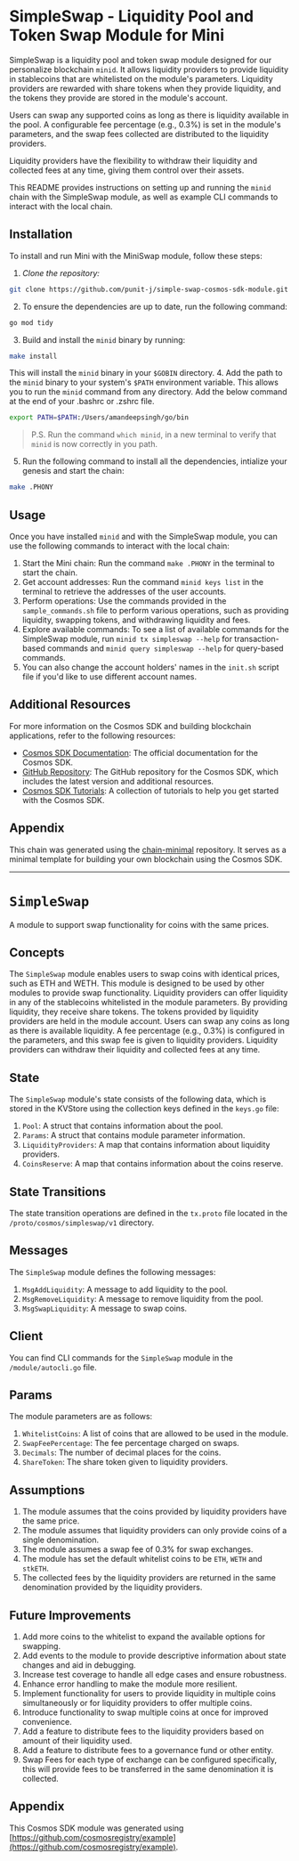 # SimpleSwap - Liquidity Pool and Token Swap Module for Mini

SimpleSwap is a liquidity pool and token swap module designed for our personalize blockchain `minid`. It allows liquidity providers to provide liquidity in stablecoins that are whitelisted on the module's parameters. Liquidity providers are rewarded with share tokens when they provide liquidity, and the tokens they provide are stored in the module's account.

Users can swap any supported coins as long as there is liquidity available in the pool. A configurable fee percentage (e.g., 0.3%) is set in the module's parameters, and the swap fees collected are distributed to the liquidity providers.

Liquidity providers have the flexibility to withdraw their liquidity and collected fees at any time, giving them control over their assets.

This README provides instructions on setting up and running the `minid` chain with the SimpleSwap module, as well as example CLI commands to interact with the local chain.

## Installation

To install and run Mini with the MiniSwap module, follow these steps:

1. *Clone the repository:*
 ```bash
 git clone https://github.com/punit-j/simple-swap-cosmos-sdk-module.git
 ```
2. To ensure the dependencies are up to date, run the following command:
 ```bash
 go mod tidy
 ```
3. Build and install the `minid` binary by running:
 ```bash
 make install
 ```
 This will install the `minid` binary in your `$GOBIN` directory.
4. Add the path to the `minid` binary to your system's `$PATH` environment variable. This allows you to run the `minid` command from any directory.
Add the below command at the end of your .bashrc or .zshrc file.
 ```bash
 export PATH=$PATH:/Users/amandeepsingh/go/bin
```
> P.S. Run the command `which minid`, in a new terminal to verify that `minid` is now correctly in you path.
5. Run the following command to install all the dependencies, intialize your genesis and start the chain:
 ```bash
 make .PHONY
 ```

## Usage

Once you have installed `minid` and  with the SimpleSwap module, you can use the following commands to interact with the local chain:

1. Start the Mini chain: Run the command `make .PHONY` in the terminal to start the chain.
2. Get account addresses: Run the command `minid keys list` in the terminal to retrieve the addresses of the user accounts.
3. Perform operations: Use the commands provided in the `sample_commands.sh` file to perform various operations, such as providing liquidity, swapping tokens, and withdrawing liquidity and fees.
4. Explore available commands: To see a list of available commands for the SimpleSwap module, run `minid tx simpleswap --help` for transaction-based commands and `minid query simpleswap --help` for query-based commands.
5. You can also change the account holders' names in the `init.sh` script file if you'd like to use different account names.


## Additional Resources
For more information on the Cosmos SDK and building blockchain applications, refer to the following resources:

* [Cosmos SDK Documentation](https://docs.cosmos.network/): The official documentation for the Cosmos SDK.
* [GitHub Repository](https://github.com/cosmos/cosmos-sdk): The GitHub repository for the Cosmos SDK, which includes the latest version and additional resources.
* [Cosmos SDK Tutorials](https://tutorials.cosmos.network/): A collection of tutorials to help you get started with the Cosmos SDK.

## Appendix
This chain was generated using the [chain-minimal](https://github.com/cosmosregistry/chain-minimal) repository. It serves as a minimal template for building your own blockchain using the Cosmos SDK.

---

# `SimpleSwap`

A module to support swap functionality for coins with the same prices.

## Concepts

The `SimpleSwap` module enables users to swap coins with identical prices, such as ETH and WETH. This module is designed to be used by other modules to provide swap functionality. Liquidity providers can offer liquidity in any of the stablecoins whitelisted in the module parameters. By providing liquidity, they receive share tokens. The tokens provided by liquidity providers are held in the module account. Users can swap any coins as long as there is available liquidity. A fee percentage (e.g., 0.3%) is configured in the parameters, and this swap fee is given to liquidity providers. Liquidity providers can withdraw their liquidity and collected fees at any time.

## State

The `SimpleSwap` module's state consists of the following data, which is stored in the KVStore using the collection keys defined in the `keys.go` file:

1. `Pool`: A struct that contains information about the pool.
2. `Params`: A struct that contains module parameter information.
3. `LiquidityProviders`: A map that contains information about liquidity providers.
4. `CoinsReserve`: A map that contains information about the coins reserve.

## State Transitions

The state transition operations are defined in the `tx.proto` file located in the `/proto/cosmos/simpleswap/v1` directory.

## Messages

The `SimpleSwap` module defines the following messages:

1. `MsgAddLiquidity`: A message to add liquidity to the pool.
2. `MsgRemoveLiquidity`: A message to remove liquidity from the pool.
3. `MsgSwapLiquidity`: A message to swap coins.

## Client

You can find CLI commands for the `SimpleSwap` module in the `/module/autocli.go` file.

## Params

The module parameters are as follows:

1. `WhitelistCoins`: A list of coins that are allowed to be used in the module.
2. `SwapFeePercentage`: The fee percentage charged on swaps.
3. `Decimals`: The number of decimal places for the coins.
4. `ShareToken`: The share token given to liquidity providers.

## Assumptions

1. The module assumes that the coins provided by liquidity providers have the same price.
2. The module assumes that liquidity providers can only provide coins of a single denomination.
3. The module assumes a swap fee of 0.3% for swap exchanges.
4. The module has set the default whitelist coins to be `ETH`, `WETH` and `stkETH`.
5. The collected fees by the liquidity providers are returned in the same denomination provided by the liquidity providers.

## Future Improvements

1. Add more coins to the whitelist to expand the available options for swapping.
2. Add events to the module to provide descriptive information about state changes and aid in debugging.
3. Increase test coverage to handle all edge cases and ensure robustness.
4. Enhance error handling to make the module more resilient.
5. Implement functionality for users to provide liquidity in multiple coins simultaneously or for liquidity providers to offer multiple coins.
6. Introduce functionality to swap multiple coins at once for improved convenience.
7. Add a feature to distribute fees to the liquidity providers based on amount of their liquidity used.
8. Add a feature to distribute fees to a governance fund or other entity.
9. Swap Fees for each type of exchange can be configured specifically, this will provide fees to be transferred in the same denomination it is collected.

## Appendix

This Cosmos SDK module was generated using [https://github.com/cosmosregistry/example](https://github.com/cosmosregistry/example).